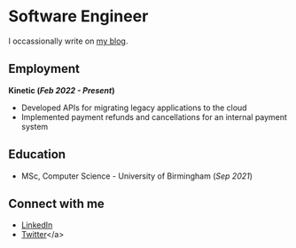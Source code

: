 # Software Engineer

I occassionally write on <a href="https://www.thecodingpalace.com">my blog</a>.

## Employment

**Kinetic (_Feb 2022 - Present_)**

- Developed APIs for migrating legacy applications to the cloud
- Implemented payment refunds and cancellations for an internal payment system

## Education

- MSc, Computer Science - University of Birmingham (_Sep 2021_)

## Connect with me

- <a href="https://www.linkedin.com/in/magarpratik">LinkedIn</a>
- <a href="">[Twitter](https://x.com/magarpratik_)</a>
